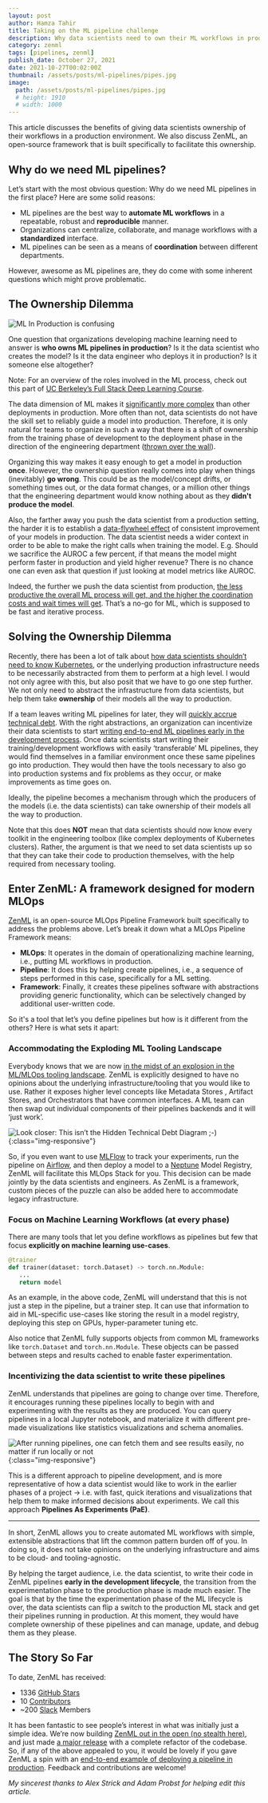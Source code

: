 ```yaml
---
layout: post
author: Hamza Tahir
title: Taking on the ML pipeline challenge
description: Why data scientists need to own their ML workflows in production
category: zenml
tags: [pipelines, zenml]
publish_date: October 27, 2021
date: 2021-10-27T00:02:00Z
thumbnail: /assets/posts/ml-pipelines/pipes.jpg
image:
  path: /assets/posts/ml-pipelines/pipes.jpg
  # height: 1910
  # width: 1000
---
```


This article discusses the benefits of giving data scientists ownership of their workflows in a production environment. We also discuss ZenML, an open-source framework that is built specifically to facilitate this ownership.

## Why do we need ML pipelines?

Let’s start with the most obvious question: Why do we need ML pipelines in the first place? Here are some solid reasons:

- ML pipelines are the best way to **automate ML workflows** in a repeatable, robust and **reproducible** manner.
- Organizations can centralize, collaborate, and manage workflows with a **standardized** interface.
- ML pipelines can be seen as a means of **coordination** between different departments.

However, awesome as ML pipelines are, they do come with some inherent questions which might prove problematic.

## The Ownership Dilemma

![ML In Production is confusing](../assets/posts/ml-pipelines/confusing-pipelines.png)

One question that organizations developing machine learning need to answer is **who owns ML pipelines in production**? Is it the data scientist who creates the model? Is it the data engineer who deploys it in production? Is it someone else altogether?

Note: For an overview of the roles involved in the ML process, check out this part of [UC Berkeley’s Full Stack Deep Learning Course](https://fall2019.fullstackdeeplearning.com/course-content/ml-teams/roles).

The data dimension of ML makes it [significantly more complex](https://research.google/pubs/pub46555/) than other deployments in production. More often than not, data scientists do not have the skill set to reliably guide a model into production. Therefore, it is only natural for teams to organize in such a way that there is a shift of ownership from the training phase of development to the deployment phase in the direction of the engineering department ([thrown over the wall](https://wiki.c2.com/?ThrownOverTheWall)).

Organizing this way makes it easy enough to get a model in production **once**. However, the ownership question really comes into play when things (inevitably) **go wrong**. This could be as the model/concept drifts, or something times out, or the data format changes, or a million other things that the engineering department would know nothing about as they **didn't produce the model**.

Also, the farther away you push the data scientist from a production setting, the harder it is to establish a [data-flywheel effect](https://blog.modyo.com/posts/data-flywheel-scaling-a-world-class-data-strategy) of consistent improvement of your models in production. The data scientist needs a wider context in order to be able to make the right calls when training the model. E.g. Should we sacrifice the AUROC a few percent, if that means the model might perform faster in production and yield higher revenue? There is no chance one can even ask that question if just looking at model metrics like AUROC.

Indeed, the further we push the data scientist from production, [the less productive the overall ML process will get, and the higher the coordination costs and wait times will get](https://multithreaded.stitchfix.com/blog/2019/03/11/FullStackDS-Generalists/#back-1). That’s a no-go for ML, which is supposed to be fast and iterative process.

## Solving the Ownership Dilemma

Recently, there has been a lot of talk about [how data scientists shouldn’t need to know Kubernetes](https://huyenchip.com/2021/09/13/data-science-infrastructure.html), or the underlying production infrastructure needs to be necessarily abstracted from them to perform at a high level. I would not only agree with this, but also posit that we have to go one step further. We not only need to abstract the infrastructure from data scientists, but help them take **ownership** of their models all the way to production.

If a team leaves writing ML pipelines for later, they will [quickly accrue technical debt](https://towardsdatascience.com/avoiding-technical-debt-with-ml-pipelines-3e5b6e0c1c93?source=your_stories_page-------------------------------------&gi=9118ab490b18). With the right abstractions, an organization can incentivize their data scientists to start [writing end-to-end ML pipelines early in the development process](https://towardsdatascience.com/why-ml-should-be-written-as-pipelines-from-the-get-go-b2d95003f998). Once data scientists start writing their training/development workflows with easily ‘transferable’ ML pipelines, they would find themselves in a familiar environment once these same pipelines go into production. They would then have the tools necessary to also go into production systems and fix problems as they occur, or make improvements as time goes on.

Ideally, the pipeline becomes a mechanism through which the producers of the models (i.e. the data scientists) can take ownership of their models all the way to production.

Note that this does **NOT** mean that data scientists should now know every toolkit in the engineering toolbox (like complex deployments of Kubernetes clusters). Rather, the argument is that we need to set data scientists up so that they can take their code to production themselves, with the help required from necessary tooling.

## Enter ZenML: A framework designed for modern MLOps

[ZenML](https://github.com/zenml-io/zenml) is an open-source MLOps Pipeline Framework built specifically to address the problems above. Let’s break it down what a MLOps Pipeline Framework means:

- **MLOps**: It operates in the domain of operationalizing machine learning, i.e., putting ML workflows in production.
- **Pipeline**: It does this by helping create pipelines, i.e., a sequence of steps performed in this case, specifically for a ML setting.
- **Framework**: Finally, it creates these pipelines software with abstractions providing generic functionality, which can be selectively changed by additional user-written code.

So it's a tool that let’s you define pipelines but how is it different from the others? Here is what sets it apart:

### Accommodating the Exploding ML Tooling Landscape

Everybody knows that we are now [in the midst of an explosion in the ML/MLOps tooling landscape](https://huyenchip.com/2020/06/22/mlops.html). ZenML is explicitly designed to have no opinions about the underlying infrastructure/tooling that you would like to use. Rather it exposes higher level concepts like Metadata Stores , Artifact Stores, and Orchestrators that have common interfaces. A ML team can then swap out individual components of their pipelines backends and it will ‘just work’.

![Look closer: This isn’t the Hidden Technical Debt Diagram ;-)](../assets/posts/ml-pipelines/zenml-is-the-glue.jpeg){:class="img-responsive"}

So, if you even want to use [MLFlow](https://mlflow.org/) to track your experiments, run the pipeline on [Airflow](https://airflow.apache.org/), and then deploy a model to a [Neptune](https://neptune.ai/) Model Registry, ZenML will facilitate this MLOps Stack for you. This decision can be made jointly by the data scientists and engineers. As ZenML is a framework, custom pieces of the puzzle can also be added here to accommodate legacy infrastructure.

### Focus on Machine Learning Workflows (at every phase)

There are many tools that let you define workflows as pipelines but few that focus **explicitly on machine learning use-cases**.

```python
@trainer
def trainer(dataset: torch.Dataset) -> torch.nn.Module:
   ... 
   return model
```

As an example, in the above code, ZenML will understand that this is not just a step in the pipeline, but a trainer step. It can use that information to aid in ML-specific use-cases like storing the result in a model registry, deploying this step on GPUs, hyper-parameter tuning etc.

Also notice that ZenML fully supports objects from common ML frameworks like `torch.Dataset` and `torch.nn.Module`. These objects can be passed between steps and results cached to enable faster experimentation.

### Incentivizing the data scientist to write these pipelines

ZenML understands that pipelines are going to change over time. Therefore, it encourages running these pipelines locally to begin with and experimenting with the results as they are produced. You can query pipelines in a local Jupyter notebook, and materialize it with different pre-made visualizations like statistics visualizations and schema anomalies.

![After running pipelines, one can fetch them and see results easily, no matter if run locally or not](../assets/posts/ml-pipelines/zenml-pipeline-post-workflow.png){:class="img-responsive"}

This is a different approach to pipeline development, and is more representative of how a data scientist would like to work in the earlier phases of a project → i.e. with fast, quick iterations and visualizations that help them to make informed decisions about experiments. We call this approach **Pipelines As Experiments (PaE)**.

***

In short, ZenML allows you to create automated ML workflows with simple, extensible abstractions that lift the common pattern burden off of you. In doing so, it does not take opinions on the underlying infrastructure and aims to be cloud- and tooling-agnostic.

By helping the target audience, i.e. the data scientist, to write their code in ZenML pipelines **early in the development lifecycle**, the transition from the experimentation phase to the production phase is made much easier. The goal is that by the time the experimentation phase of the ML lifecycle is over, the data scientists can flip a switch to the production ML stack and get their pipelines running in production. At this moment, they would have complete ownership of these pipelines and can manage, update, and debug them as they please.

## The Story So Far

To date, ZenML has received:

- 1336 [GitHub Stars](https://github.com/zenml-io/zenml)
- 10 [Contributors](https://github.com/zenml-io/zenml/graphs/contributors)
- ~200 [Slack](https://zenml.io/slack-invite) Members

It has been fantastic to see people’s interest in what was initially just a simple idea. We’re now building [ZenML out in the open (no stealth here)](https://zenml.io/newsletter), and just made [a major release](https://github.com/zenml-io/zenml/releases) with a complete refactor of the codebase. So, if any of the above appealed to you, it would be lovely if you gave ZenML a spin with an [end-to-end example of deploying a pipeline in production](https://docs.zenml.io/guides/low-level-api). Feedback and contributions are welcome!

*My sincerest thanks to Alex Strick and Adam Probst for helping edit this article.*